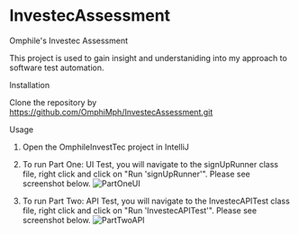 # InvestecAssessment
Omphile's Investec Assessment

This project is used to gain insight and understaniding into my approach to software test automation.

Installation

Clone the repository by https://github.com/OmphiMph/InvestecAssessment.git

Usage

1) Open the OmphileInvestTec project in IntelliJ

2) To run Part One: UI Test, you will navigate to the signUpRunner class file, right click and click on "Run 'signUpRunner'". Please see screenshot below.
![PartOneUI](https://user-images.githubusercontent.com/25223719/181256931-f91a504f-2f90-4edf-9093-8d540fa8e878.png)

3) To run Part Two: API Test, you will navigate to the InvestecAPITest class file, right click and click on "Run 'InvestecAPITest'". Please see screenshot below.
![PartTwoAPI](https://user-images.githubusercontent.com/25223719/181257866-6ff57a50-b16d-4256-b419-046ddacbaf9c.png)
